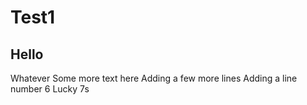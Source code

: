 # Test1
## Hello
Whatever
Some more text here
Adding a few more lines
Adding a line number 6
Lucky 7s